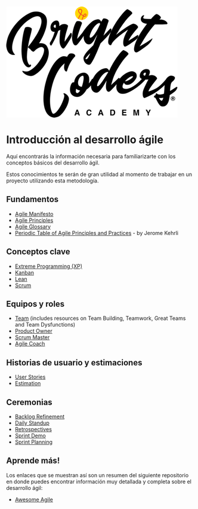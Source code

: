 ![Logo BrightCoders](../../img/logo-bc.png)

# Introducción al desarrollo ágile

Aquí encontrarás la información necesaria para familiarizarte con los conceptos básicos del desarrollo ágil.

Estos conocimientos te serán de gran utilidad al momento de trabajar en un proyecto utilizando esta metodología.

## Fundamentos

- [Agile Manifesto](http://agilemanifesto.org/)
- [Agile Principles](https://www.agilealliance.org/agile101/12-principles-behind-the-agile-manifesto)
- [Agile Glossary](https://www.solutionsiq.com/agile-glossary/)
- [Periodic Table of Agile Principles and Practices](https://www.niceideas.ch/Agile_table.pdf) - by Jerome Kehrli

## Conceptos clave

- [Extreme Programming (XP)](https://github.com/lorabv/awesome-agile/blob/master/Extreme-Programming-XP.md)
- [Kanban](https://github.com/lorabv/awesome-agile/blob/master/Kanban.md)
- [Lean](https://github.com/lorabv/awesome-agile/blob/master/Lean.md)
- [Scrum](https://github.com/lorabv/awesome-agile/blob/master/Scrum.md)

## Equipos y roles

- [Team](https://github.com/lorabv/awesome-agile/blob/master/Team.md) (includes resources on Team Building, Teamwork, Great Teams and Team Dysfunctions)
- [Product Owner](https://github.com/lorabv/awesome-agile/blob/master/Product-Owner.md)
- [Scrum Master](https://github.com/lorabv/awesome-agile/blob/master/Scrum-Master.md)
- [Agile Coach](https://github.com/lorabv/awesome-agile/blob/master/Agile-Coach.md)

## Historias de usuario y estimaciones

- [User Stories](https://github.com/lorabv/awesome-agile/blob/master/User-Stories.md)
- [Estimation](https://github.com/lorabv/awesome-agile/blob/master/Estimation.md)

## Ceremonias
- [Backlog Refinement](https://github.com/lorabv/awesome-agile/blob/master/Backlog-Refinement.md)
- [Daily Standup](https://github.com/lorabv/awesome-agile/blob/master/Daily-Standup-Meeting.md)
- [Retrospectives](https://github.com/lorabv/awesome-agile/blob/master/Retrospectives.md)
- [Sprint Demo](https://github.com/lorabv/awesome-agile/blob/master/Sprint-Demo.md)
- [Sprint Planning](https://github.com/lorabv/awesome-agile/blob/master/Sprint-Planning.md)

## Aprende más!

Los enlaces que se muestran así son un resumen del siguiente repositorio en donde puedes encontrar información muy detallada y completa sobre el desarrollo ágil:
- [Awesome Agile](https://github.com/lorabv/awesome-agile)



